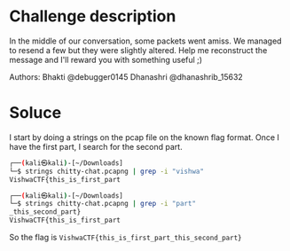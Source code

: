 # Challenge description

In the middle of our conversation, some packets went amiss. We managed to resend a few but they were slightly altered.
Help me reconstruct the message and I'll reward you with something useful ;)

Authors:
Bhakti @debugger0145
Dhanashri @dhanashrib_15632


# Soluce

I start by doing a strings on the pcap file on the known flag format. Once I have the first part, I search for the second part.

```bash
┌──(kali㉿kali)-[~/Downloads]
└─$ strings chitty-chat.pcapng | grep -i "vishwa"                         
VishwaCTF{this_is_first_part

┌──(kali㉿kali)-[~/Downloads]
└─$ strings chitty-chat.pcapng | grep -i "part"  
_this_second_part}
VishwaCTF{this_is_first_part
```

So the flag is `VishwaCTF{this_is_first_part_this_second_part}`